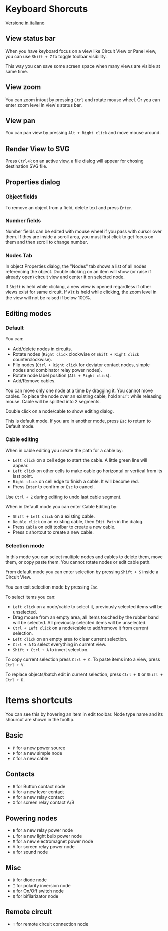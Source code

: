 # Keyboard Shorcuts

[Versione in italiano](SHORTCUTS_it.md)

## View status bar

When you have keyboard focus on a view like Circuit View or Panel view,
you can use `Shift + Z` to toggle toolbar visibility.

This way you can save some screen space when many views are visible at same time.

## View zoom

You can zoom in/out by pressing `Ctrl` and rotate mouse wheel.
Or you can enter zoom level in view's status bar.

## View pan

You can pan view by pressing `Alt + Right click` and move mouse around.

## Render View to SVG

Press `Ctrl+R` on an active view, a file dialog will appear for chosing destination SVG file.

## Properties dialog

### Object fields

To remove an object from a field, delete text and press `Enter`.

### Number fields

Number fields can be edited with mouse wheel if you pass with cursor over them.
If they are inside a scroll area, you must first click to get focus on them and then scroll to change number.

### Nodes Tab

In object Properties dialog, the "Nodes" tab shows a list of all nodes referencing the object.
Double clicking on an item will show (or raise if already open) circuit view and center it on selected node.

If `Shift` is held while clicking, a new view is opened regardless if other views exist for same circuit.
If `Alt` is held while clicking, the zoom level in the view will not be raised if below 100%.

## Editing modes

### Default

You can:
- Add/delete nodes in circuits.
- Rotate nodes (`Right click` clockwise or `Shift + Right click` counterclockwise).
- Flip nodes (`Ctrl + Right click` for deviator contact nodes, simple nodes and combinator relay power nodes).
- Rotate node label position (`Alt + Right click`).
- Add/Remove cables.

You can move only one node at a time by dragging it. You cannot move cables.
To place the node over an existing cable, hold `Shift` while releasing mouse. Cable will be splitted into 2 segments.

Double click on a node/cable to show editing dialog.

This is default mode. If you are in another mode, press `Esc` to return to Default mode.

### Cable editing

When in cable editing you create the path for a cable by:
- `Left click` on a cell edge to start the cable. A little green line will appear.
- `Left click` on other cells to make cable go horizontal or vertical from its last point.
- `Right click` on cell edge to finish a cable. It will become red.
- Press `Enter` to confirm or `Esc` to cancel.

Use `Ctrl + Z` during editing to undo last cable segment.

When in Default mode you can enter Cable Editing by:
- `Shift + Left click` on a existing cable.
- `Double click` on an existing cable, then `Edit Path` in the dialog.
- Press `Cable` on edit toolbar to create a new cable.
- Press `C` shortcut to create a new cable.

### Selection mode

In this mode you can select multiple nodes and cables to delete them, move them, or copy paste them.
You cannot rotate nodes or edit cable path.

From default mode you can enter selection by pressing `Shift + S` inside a Circuit View.

You can exit selection mode by pressing `Esc`.

To select items you can:
- `Left click` on a node/cable to select it, previously selected items will be unselected.
- Drag mouse from an empty area, all items touched by the rubber band will be selected. All previously selected items will be unselected.
- `Ctrl + Left click` on a node/cable to add/remove it from current selection.
- `Left click` on an empty area to clear current selection.
- `Ctrl + A` to select everything in current view.
- `Shift + Ctrl + A` to invert selection.

To copy current selection press `Ctrl + C`.
To paste items into a view, press `Ctrl + V`.

To replace objects/batch edit in current selection, press `Ctrl + D` or `Shift + Ctrl + D`.

# Items shortcuts

You can see this by hovering an item in edit toolbar.
Node type name and its shourcut are shown in the tooltip.

## Basic
- `P` for a new power source
- `F` for a new simple node
- `C` for a new cable

## Contacts
- `B` for Button contact node
- `K` for a new lever contact
- `R` for a new relay contact
- `X` for screen relay contact A/B

## Powering nodes
- `E` for a new relay power node
- `L` for a new light bulb power node
- `M` for a new electromagnet power node
- `V` for screen relay power node
- `U` for sound node

## Misc
- `D` for diode node
- `I` for polarity inversion node
- `O` for On/Off switch node
- `Q` for bifilarizator node

## Remote circuit
- `T` for remote circuit connection node

